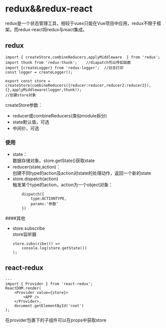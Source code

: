 # redux&&redux-react
redux是一个状态管理工具，相较于vuex只能在Vue项目中应用，redux不限于框架。而redux-react将redux与react集成。

## redux  
```
import { createStore,combineReducers,applyMiddleware  } from 'redux';
import thunk from 'redux-thunk';    //diapatch可以传如函数
import {createLogger} from 'redux-logger';  //日志打印
const logger = createLogger();

export const store = createStore(combineReducers({reducer:reducer,reducer2:reducer2}),{},applyMiddleware(logger,thunk));
//创建store对象
```
createStore参数：
- reducer或combineReducers(类似module拆分)
- state默认值，可选
- 中间价，可选

### 使用  
- state：  
  数据存储对象。store.getState()获取state
- reducer(state,action)：  
  创建不同type的action及action对state的处理动作，返回一个新的state
- store.dispatch(action)  
  触发某个type的action，action为一个object对象：
    ```
        dispatch({
            type:ACTIONTYPE,
            params:‘参数’
        })
    ```  

####其他  
- store.subscribe   
  store监听器
    ```
    store.subscribe(() =>
        console.log(store.getState())
    );
    ```

## react-redux  
```
···
import { Provider } from 'react-redux';
ReactDOM.render(
    <Provider value={store}>
        <APP />
    </Provider>,
    document.getElementById('root')
);

```  
在provider包裹下的子组件可以在props中获取store